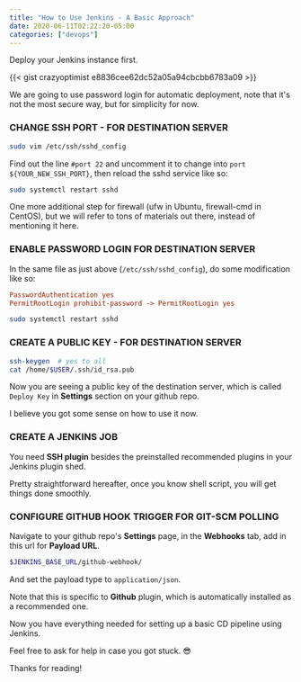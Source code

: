 ```yaml
---
title: "How to Use Jenkins - A Basic Approach"
date: 2020-06-11T02:22:20-05:00
categories: ["devops"]
---
```


Deploy your Jenkins instance first.

{{< gist crazyoptimist e8836cee62dc52a05a94cbcbb6783a09 >}}

We are going to use password login for automatic deployment, note that it's not the most secure way, but for simplicity for now.

### CHANGE SSH PORT - FOR DESTINATION SERVER

```bash
sudo vim /etc/ssh/sshd_config
```

Find out the line `#port 22` and uncomment it to change into `port ${YOUR_NEW_SSH_PORT}`, then reload the sshd service like so:

```bash
sudo systemctl restart sshd
```

One more additional step for firewall (ufw in Ubuntu, firewall-cmd in CentOS), but we will refer to tons of materials out there, instead of mentioning it here.

### ENABLE PASSWORD LOGIN FOR DESTINATION SERVER

In the same file as just above (`/etc/ssh/sshd_config`), do some modification like so:

```ini
PasswordAuthentication yes
PermitRootLogin prohibit-password -> PermitRootLogin yes
```

```bash
sudo systemctl restart sshd
```

### CREATE A PUBLIC KEY - FOR DESTINATION SERVER

```bash
ssh-keygen  # yes to all
cat /home/$USER/.ssh/id_rsa.pub
```

Now you are seeing a public key of the destination server, which is called `Deploy Key` in **Settings** section on your github repo.

I believe you got some sense on how to use it now.

### CREATE A JENKINS JOB

You need **SSH plugin** besides the preinstalled recommended plugins in your Jenkins plugin shed.

Pretty straightforward hereafter, once you know shell script, you will get things done smoothly.

### CONFIGURE GITHUB HOOK TRIGGER FOR GIT-SCM POLLING

Navigate to your github repo's **Settings** page, in the **Webhooks** tab, add in this url for **Payload URL**.

```bash
$JENKINS_BASE_URL/github-webhook/
```

And set the payload type to `application/json`.

Note that this is specific to **Github** plugin, which is automatically installed as a recommended one.

Now you have everything needed for setting up a basic CD pipeline using Jenkins.

Feel free to ask for help in case you got stuck. 😎

Thanks for reading!
